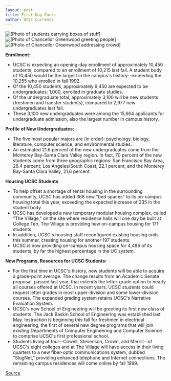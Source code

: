 ```yaml
---
layout: post
title: First-Day Facts
author: UCSC Currents
---
```


![\[Photo of students carrying boxes of stuff\]][1]
![\[Photo of Chancellor Greenwood greeting people\]][2]
![\[Photo of Chancellor Greenwood addressing crowd\]][3]

**Enrollment:**
* UCSC is expecting an opening-day enrollment of approximately 10,450 students, compared to an enrollment of 10,215 last fall. A student body of 10,450 would be the largest in the campus's history--exceeding the 10,255 who enrolled in fall 1992.
* Of the 10,450 students, approximately 9,450 are expected to be undergraduates; 1,000, enrolled in graduate studies.
* Of the undergraduate total, approximately 3,100 will be new students (freshmen and transfer students), compared to 2,977 new undergraduates last fall.
* These 3,100 new undergraduates were among the 15,664 applicants for undergraduate admission, also the largest number in campus history.

**Profile of New Undergraduates:**
* The five most popular majors are (in order): psychology, biology, literature, computer science, and environmental studies.
* An estimated 21.6 percent of the new undergraduates come from the Monterey Bay-Santa Clara Valley region. In fact, 70 percent of the new students come from three geographic regions: San Francisco Bay Area, 26.4 percent; Los Angeles/South Coast, 22.1 percent; and the Monterey Bay-Santa Clara Valley, 21.6 percent.

**Housing UCSC Students**
* To help offset a shortage of rental housing in the surrounding community, UCSC has added 368 new "bed spaces" to its on-campus housing total this year, exceeding the expected increase of 235 in the student body.
* UCSC has developed a new temporary modular housing complex, called "The Village," on the site where residence halls will one day be built at College Ten. The Village is providing new on-campus housing for 171 students.
* In addition, UCSC's housing staff reconfigured existing housing units this summer, creating housing for another 197 students.
* UCSC is now providing on-campus housing space for 4,486 of its students, by far the highest percentage in the UC system.

**New Programs, Resources for UCSC Students:**
* For the first time in UCSC's history, new students will be able to acquire a grade-point average. The change results from an Academic Senate proposal, passed last year, that extends the letter-grade option to nearly all courses offered at UCSC. In recent years, UCSC students could request letter grades in most upper-division and some lower-division courses. The expanded grading system retains UCSC's Narrative Evaluation System.
* UCSC's new School of Engineering will be greeting its first new class of students. The Jack Baskin School of Engineering was established last May. Instruction is beginning this fall for freshmen in electrical engineering, the first of several new degree programs that will join existing Departments of Computer Engineering and Computer Science to comprise UCSC's first professional school.
* Students living at four--Cowell, Stevenson, Crown, and Merrill--of UCSC's eight colleges and at The Village will have access in their living quarters to a new fiber-optic communications system, dubbed "SlugNet," providing enhanced telephone and Internet connections. The remaining campus residences will come online by fall 1999.

[1]: http://www1.ucsc.edu/oncampus/art/movein.boxes.97-09-22.gif
[2]: http://www1.ucsc.edu/oncampus/art/movein.greet.97-09-22.gif
[3]: http://www1.ucsc.edu/oncampus/art/movein.stand.97-09-22.gif

[Source](http://www1.ucsc.edu/oncampus/currents/97-09-22/first.day.97-98.htm "Permalink to First-day facts: 09-22-97")
